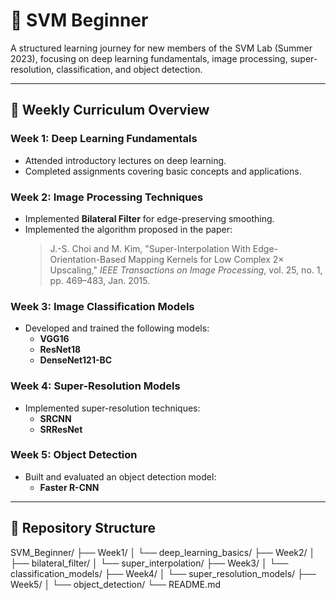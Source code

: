 # 🧠 SVM Beginner

A structured learning journey for new members of the SVM Lab (Summer 2023), focusing on deep learning fundamentals, image processing, super-resolution, classification, and object detection.

---

## 📅 Weekly Curriculum Overview

### Week 1: Deep Learning Fundamentals
- Attended introductory lectures on deep learning.
- Completed assignments covering basic concepts and applications.

### Week 2: Image Processing Techniques
- Implemented **Bilateral Filter** for edge-preserving smoothing.
- Implemented the algorithm proposed in the paper:
  > J.-S. Choi and M. Kim, "Super-Interpolation With Edge-Orientation-Based Mapping Kernels for Low Complex $2\times$ Upscaling," *IEEE Transactions on Image Processing*, vol. 25, no. 1, pp. 469–483, Jan. 2015.

### Week 3: Image Classification Models
- Developed and trained the following models:
  - **VGG16**
  - **ResNet18**
  - **DenseNet121-BC**

### Week 4: Super-Resolution Models
- Implemented super-resolution techniques:
  - **SRCNN**
  - **SRResNet**

### Week 5: Object Detection
- Built and evaluated an object detection model:
  - **Faster R-CNN**

---

## 📁 Repository Structure

SVM_Beginner/
├── Week1/
│ └── deep_learning_basics/
├── Week2/
│ ├── bilateral_filter/
│ └── super_interpolation/
├── Week3/
│ └── classification_models/
├── Week4/
│ └── super_resolution_models/
├── Week5/
│ └── object_detection/
└── README.md


